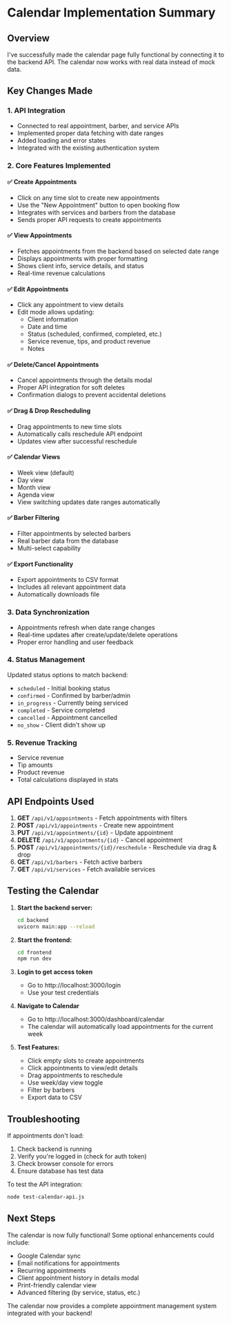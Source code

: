 # Calendar Implementation Summary

## Overview

I've successfully made the calendar page fully functional by connecting it to the backend API. The calendar now works with real data instead of mock data.

## Key Changes Made

### 1. **API Integration**
- Connected to real appointment, barber, and service APIs
- Implemented proper data fetching with date ranges
- Added loading and error states
- Integrated with the existing authentication system

### 2. **Core Features Implemented**

#### ✅ Create Appointments
- Click on any time slot to create new appointments
- Use the "New Appointment" button to open booking flow
- Integrates with services and barbers from the database
- Sends proper API requests to create appointments

#### ✅ View Appointments
- Fetches appointments from the backend based on selected date range
- Displays appointments with proper formatting
- Shows client info, service details, and status
- Real-time revenue calculations

#### ✅ Edit Appointments
- Click any appointment to view details
- Edit mode allows updating:
  - Client information
  - Date and time
  - Status (scheduled, confirmed, completed, etc.)
  - Service revenue, tips, and product revenue
  - Notes

#### ✅ Delete/Cancel Appointments
- Cancel appointments through the details modal
- Proper API integration for soft deletes
- Confirmation dialogs to prevent accidental deletions

#### ✅ Drag & Drop Rescheduling
- Drag appointments to new time slots
- Automatically calls reschedule API endpoint
- Updates view after successful reschedule

#### ✅ Calendar Views
- Week view (default)
- Day view
- Month view
- Agenda view
- View switching updates date ranges automatically

#### ✅ Barber Filtering
- Filter appointments by selected barbers
- Real barber data from the database
- Multi-select capability

#### ✅ Export Functionality
- Export appointments to CSV format
- Includes all relevant appointment data
- Automatically downloads file

### 3. **Data Synchronization**
- Appointments refresh when date range changes
- Real-time updates after create/update/delete operations
- Proper error handling and user feedback

### 4. **Status Management**
Updated status options to match backend:
- `scheduled` - Initial booking status
- `confirmed` - Confirmed by barber/admin  
- `in_progress` - Currently being serviced
- `completed` - Service completed
- `cancelled` - Appointment cancelled
- `no_show` - Client didn't show up

### 5. **Revenue Tracking**
- Service revenue
- Tip amounts
- Product revenue
- Total calculations displayed in stats

## API Endpoints Used

1. **GET** `/api/v1/appointments` - Fetch appointments with filters
2. **POST** `/api/v1/appointments` - Create new appointment
3. **PUT** `/api/v1/appointments/{id}` - Update appointment
4. **DELETE** `/api/v1/appointments/{id}` - Cancel appointment  
5. **POST** `/api/v1/appointments/{id}/reschedule` - Reschedule via drag & drop
6. **GET** `/api/v1/barbers` - Fetch active barbers
7. **GET** `/api/v1/services` - Fetch available services

## Testing the Calendar

1. **Start the backend server:**
   ```bash
   cd backend
   uvicorn main:app --reload
   ```

2. **Start the frontend:**
   ```bash
   cd frontend
   npm run dev
   ```

3. **Login to get access token**
   - Go to http://localhost:3000/login
   - Use your test credentials

4. **Navigate to Calendar**
   - Go to http://localhost:3000/dashboard/calendar
   - The calendar will automatically load appointments for the current week

5. **Test Features:**
   - Click empty slots to create appointments
   - Click appointments to view/edit details
   - Drag appointments to reschedule
   - Use week/day view toggle
   - Filter by barbers
   - Export data to CSV

## Troubleshooting

If appointments don't load:
1. Check backend is running
2. Verify you're logged in (check for auth token)
3. Check browser console for errors
4. Ensure database has test data

To test the API integration:
```bash
node test-calendar-api.js
```

## Next Steps

The calendar is now fully functional! Some optional enhancements could include:
- Google Calendar sync
- Email notifications for appointments
- Recurring appointments
- Client appointment history in details modal
- Print-friendly calendar view
- Advanced filtering (by service, status, etc.)

The calendar now provides a complete appointment management system integrated with your backend!